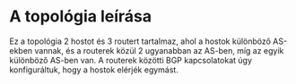 # A topológia leírása
Ez a topológia 2 hostot és 3 routert tartalmaz, ahol a hostok különböző AS-ekben vannak, és a routerek közül 2 ugyanabban az AS-ben, míg az egyik különböző AS-ben van. A routerek közötti BGP kapcsolatokat úgy konfiguráltuk, hogy a hostok elérjék egymást.